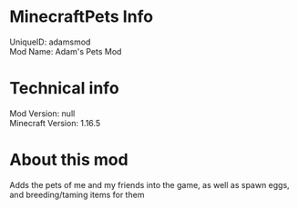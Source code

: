 # MinecraftPets Info
UniqueID: adamsmod        &nbsp;    
Mod Name: Adam's Pets Mod          &nbsp;    


# Technical info
Mod Version: null          &nbsp;    
Minecraft Version: 1.16.5         &nbsp;    


# About this mod
Adds the pets of me and my friends into the game, as well as spawn eggs, and breeding/taming items for them

